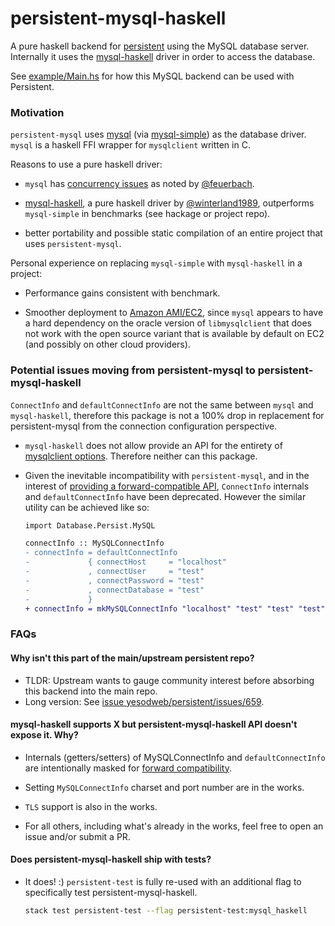 # persistent-mysql-haskell

A pure haskell backend for [persistent](https://github.com/yesodweb/persistent) using the MySQL database server.
Internally it uses the [mysql-haskell](https://github.com/winterland1989/mysql-haskell) driver in order to access the database.

See [example/Main.hs](example/Main.hs) for how this MySQL backend can be used with Persistent.

### Motivation

`persistent-mysql` uses [mysql](https://hackage.haskell.org/package/mysql) (via [mysql-simple](https://hackage.haskell.org/package/mysql-simple)) as the database driver. `mysql` is a haskell FFI wrapper for `mysqlclient` written in C.

Reasons to use a pure haskell driver:

- `mysql` has [concurrency issues](https://ro-che.info/articles/2015-04-17-safe-concurrent-mysql-haskell) as noted by [@feuerbach](https://github.com/feuerbach).

- [mysql-haskell](https://hackage.haskell.org/package/mysql-haskell), a pure haskell driver by [@winterland1989](https://github.com/winterland1989), outperforms `mysql-simple` in benchmarks (see hackage or project repo).

- better portability and possible static compilation of an entire project that uses `persistent-mysql`.


Personal experience on replacing `mysql-simple` with `mysql-haskell` in a project:

- Performance gains consistent with benchmark.

- Smoother deployment to [Amazon AMI/EC2](https://en.wikipedia.org/wiki/Amazon_Machine_Image), since `mysql` appears to have a hard dependency on the oracle version of `libmysqlclient` that does not work with the open source variant that is available by default on EC2 (and possibly on other cloud providers).

### Potential issues moving from persistent-mysql to persistent-mysql-haskell

`ConnectInfo` and `defaultConnectInfo` are not the same between `mysql` and `mysql-haskell`, therefore this package is not a 100% drop in replacement for persistent-mysql from the connection configuration perspective.

- `mysql-haskell` does not allow provide an API for the entirety of [mysqlclient options](https://hackage.haskell.org/package/mysql-0.1.4/docs/Database-MySQL-Base.html#t:Option). Therefore neither can this package.

- Given the inevitable incompatibility with `persistent-mysql`, and in the interest of [providing a forward-compatible API](http://www.snoyman.com/blog/2016/11/designing-apis-for-extensibility), `ConnectInfo` internals and `defaultConnectInfo` have been deprecated. However the similar utility can be achieved like so:

    ```diff
    import Database.Persist.MySQL

    connectInfo :: MySQLConnectInfo
    - connectInfo = defaultConnectInfo
    -             { connectHost     = "localhost"
    -             , connectUser     = "test"
    -             , connectPassword = "test"
    -             , connectDatabase = "test"
    -             }
    + connectInfo = mkMySQLConnectInfo "localhost" "test" "test" "test"
    ```

### FAQs

#### Why isn't this part of the main/upstream persistent repo?

- TLDR: Upstream wants to gauge community interest before absorbing this backend into the main repo.
- Long version: See [issue yesodweb/persistent/issues/659](https://github.com/yesodweb/persistent/issues/659).

#### mysql-haskell supports X but persistent-mysql-haskell API doesn't expose it. Why?

- Internals (getters/setters) of MySQLConnectInfo and `defaultConnectInfo` are intentionally masked for [forward compatibility](http://www.snoyman.com/blog/2016/11/designing-apis-for-extensibility).

- Setting `MySQLConnectInfo` charset and port number  are in the works.

- `TLS` support is also in the works.

- For all others, including what's already in the works, feel free to open an issue and/or submit a PR.

#### Does persistent-mysql-haskell ship with tests?

- It does! :) `persistent-test` is fully re-used with an additional flag to specifically test persistent-mysql-haskell.

    ```bash
    stack test persistent-test --flag persistent-test:mysql_haskell
    ```